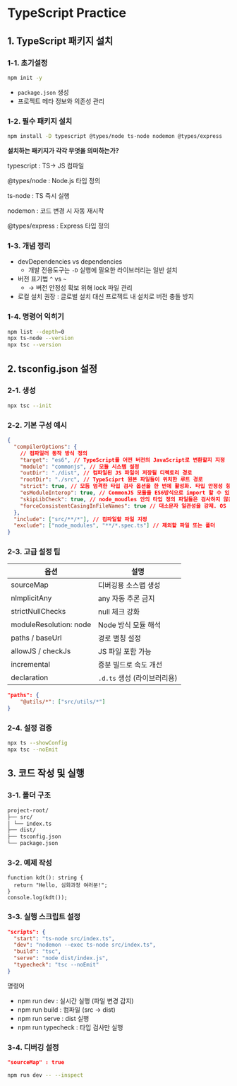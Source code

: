 # TypeScript Practice

## 1. TypeScript 패키지 설치

### 1-1. 초기설정

```bash
npm init -y
```

- `package.json` 생성
- 프로젝트 메타 정보와 의존성 관리

### 1-2. 필수 패키지 설치

```bash
npm install -D typescript @types/node ts-node nodemon @types/express
```

**설치하는 패키지가 각각 무엇을 의미하는가?**

<aside>

typescript : TS→ JS 컴파일

@types/node : Node.js 타입 정의

ts-node : TS 즉시 실행

nodemon : 코드 변경 시 자동 재시작

@types/express : Express 타입 정의

</aside>

### 1-3. 개념 정리

- devDependencies vs dependencies
  - 개발 전용도구는 `-D` 실행에 필요한 라이브러리는 일반 설치
- 버전 표기법 `^` vs `~`
  - → 버전 안정성 확보 위해 lock 파일 관리
- 로컬 설치 권장 : 글로벌 설치 대신 프로젝트 내 설치로 버전 충돌 방지

### 1-4. 명령어 익히기

```bash
npm list --depth=0
npx ts-node --version
npx tsc --version
```

## 2. tsconfig.json 설정

### 2-1. 생성

```bash
npx tsc --init
```

### 2-2. 기본 구성 예시

```json
{
  "compilerOptions": {
    // 컴파일러 동작 방식 정의
    "target": "es6", // TypeScript를 어떤 버전의 JavaScript로 변환할지 지정
    "module": "commonjs", // 모듈 시스템 설정
    "outDir": "./dist", // 컴파일된 JS 파일이 저장될 디렉토리 경로
    "rootDir": "./src", // TypeSciprt 원본 파일들이 위치한 루트 경로
    "strict": true, // 모듬 엄격한 타입 검사 옵션을 한 번에 활성화. 타입 안정성 향상
    "esModuleInterop": true, // CommonJS 모듈을 ES6방식으로 import 할 수 있게함
    "skipLibCheck": true, // node_moudles 안의 타입 정의 파일들은 검사하지 않음 -> 컴파일 속도 향상
    "forceConsistentCasingInFileNames": true // 대소문자 일관성을 강제. OS 간 파일 경로 오류 방지
  },
  "include": ["src/**/*"], // 컴파일할 파일 지정
  "exclude": ["node_modules", "**/*.spec.ts"] // 제외할 파일 또는 폴더
}
```

### 2-3. 고급 설정 팁

| 옵션                   | 설명                        |
| ---------------------- | --------------------------- |
| sourceMap              | 디버깅용 소스맵 생성        |
| nlmplicitAny           | any 자동 추론 금지          |
| strictNullChecks       | null 체크 강화              |
| moduleResolution: node | Node 방식 모듈 해석         |
| paths / baseUrl        | 경로 별칭 설정              |
| allowJS / checkJs      | JS 파일 포함 가능           |
| incremental            | 증분 빌드로 속도 개선       |
| declaration            | `.d.ts` 생성 (라이브러리용) |

```json
"paths": {
	"@utils/*": ["src/utils/*"]
}
```

### 2-4. 설정 검증

```bash
npx ts --showConfig
npx tsc --noEmit
```

## 3. 코드 작성 및 실행

### 3-1. 폴더 구조

```markdown
project-root/
├── src/
│ └── index.ts
├── dist/
├── tsconfig.json
└── package.json
```

### 3-2. 예제 작성

```tsx
function kdt(): string {
  return "Hello, 심화과정 여러분!";
}
console.log(kdt());
```

### 3-3. 실행 스크립트 설정

```json
"scripts": {
  "start": "ts-node src/index.ts",
  "dev": "nodemon --exec ts-node src/index.ts",
  "build": "tsc",
  "serve": "node dist/index.js",
  "typecheck": "tsc --noEmit"
}

```

명령어

- npm run dev : 실시간 실행 (파일 변경 감지)
- npm run build : 컴파일 (src → dist)
- npm run serve : dist 실행
- npm run typecheck : 타입 검사만 실행

### 3-4. 디버깅 설정

```json
"sourceMap" : true
```

```bash
npm run dev -- --inspect
```
